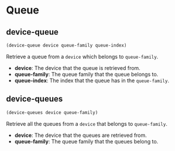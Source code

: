 # Queue

## device-queue

```lisp
(device-queue device queue-family queue-index)
```

Retrieve a queue from a `device` which belongs to `queue-family`.

* **device**: The device that the queue is retrieved from.
* **queue-family**: The queue family that the queue belongs to.
* **queue-index**: The index that the queue has in the `queue-family`.

## device-queues

```lisp
(device-queues device queue-family)
```

Retrieve all the queues from a `device` that belongs to `queue-family`.

* **device**: The device that the queues are retrieved from.
* **queue-family**: The queue family that the queues belong to.
